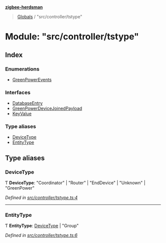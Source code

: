 **[zigbee-herdsman](../README.md)**

> [Globals](../README.md) / "src/controller/tstype"

# Module: "src/controller/tstype"

## Index

### Enumerations

* [GreenPowerEvents](../enums/_src_controller_tstype_.greenpowerevents.md)

### Interfaces

* [DatabaseEntry](../interfaces/_src_controller_tstype_.databaseentry.md)
* [GreenPowerDeviceJoinedPayload](../interfaces/_src_controller_tstype_.greenpowerdevicejoinedpayload.md)
* [KeyValue](../interfaces/_src_controller_tstype_.keyvalue.md)

### Type aliases

* [DeviceType](_src_controller_tstype_.md#devicetype)
* [EntityType](_src_controller_tstype_.md#entitytype)

## Type aliases

### DeviceType

Ƭ  **DeviceType**: \"Coordinator\" \| \"Router\" \| \"EndDevice\" \| \"Unknown\" \| \"GreenPower\"

*Defined in [src/controller/tstype.ts:4](https://github.com/GrandeurSmart/gza-core/blob/master/src/src/controller/tstype.ts#L4)*

___

### EntityType

Ƭ  **EntityType**: [DeviceType](_src_controller_tstype_.md#devicetype) \| \"Group\"

*Defined in [src/controller/tstype.ts:6](https://github.com/GrandeurSmart/gza-core/blob/master/src/src/controller/tstype.ts#L6)*
